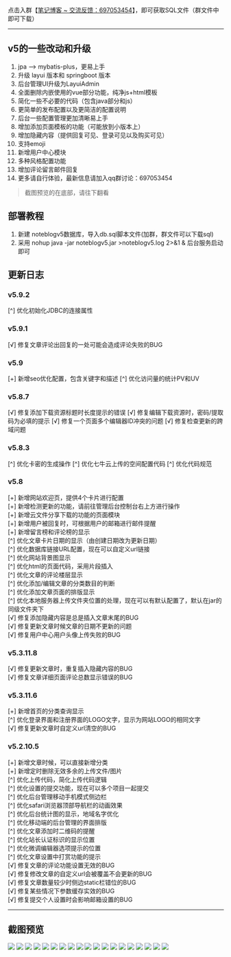点击入群【[笔记博客 ~ 交流反馈：697053454](https://jq.qq.com/?_wv=1027&k=5ZEGGl8)】，即可获取SQL文件（群文件中即可下载）

---
## v5的一些改动和升级
1. jpa --> mybatis-plus，更易上手
2. 升级 layui 版本和 springboot 版本
3. 后台管理UI升级为LayuiAdmin
4. 全面删除内嵌使用的vue部分功能，纯净js+html模板
5. 简化一些不必要的代码（包含java部分和js）
6. 更简单的发布配置以及更简洁的配置说明
7. 后台一些配置管理更加清晰易上手
8. 增加添加页面模板的功能（可能放到小版本上）
9. 增加隐藏内容（提供回复可见、登录可见以及购买可见）
10. 支持emoji
11. 新增用户中心模块
12. 多种风格配置功能
13. 增加评论留言邮件回复
14. 更多请自行体验，最新信息请加入qq群讨论：697053454

> 截图预览的在底部，请往下翻看

## 部署教程
1. 新建 noteblogv5数据库，导入db.sql脚本文件(加群，群文件可以下载sql)
2. 采用 nohup java -jar noteblogv5.jar >noteblogv5.log 2>&1 & 后台服务启动即可

## 更新日志
### v5.9.2
[^] 优化初始化JDBC的连接属性
### v5.9.1
[√] 修复文章评论出回复的一处可能会造成评论失败的BUG
### v5.9
[+] 新增seo优化配置，包含关键字和描述
[^] 优化访问量的统计PV和UV
### v5.8.7
[√] 修复添加下载资源标题时长度提示的错误
[√] 修复编辑下载资源时，密码/提取码为必填的提示
[√] 修复一个页面多个编辑器ID冲突的问题
[√] 修复检查更新的跨域问题
### v5.8.3
[^] 优化卡密的生成操作
[^] 优化七牛云上传的空间配置代码
[^] 优化代码规范
### v5.8
[+] 新增网站欢迎页，提供4个卡片进行配置 <br/>
[+] 新增检测更新的功能，请前往管理后台控制台右上方进行操作 <br/>
[+] 新增云文件分享下载的功能的页面模块 <br/>
[+] 新增用户被回复时，可根据用户的邮箱进行邮件提醒 <br/>
[+] 新增留言榜和评论榜的显示 <br/>
[^] 优化文章卡片日期的显示（由创建日期改为更新日期）<br/>
[^] 优化数据库链接URL配置，现在可以自定义url链接 <br/>
[^] 优化网站背景图显示 <br/>
[^] 优化html的页面代码，采用片段插入 <br/>
[^] 优化文章的评论楼层显示 <br/>
[^] 优化添加/编辑文章的分类数目的判断 <br/>
[^] 优化添加文章页面的排版显示 <br/>
[^] 优化本地服务器上传文件夹位置的处理，现在可以有默认配置了，默认在jar的同级文件夹下 <br/>
[√] 修复添加隐藏内容是总是插入文章末尾的BUG <br/>
[√] 修复更新文章时候文章的日期不更新的问题 <br/>
[√] 修复用户中心用户头像上传失败的BUG <br/>
### v5.3.11.8
[√] 修复更新文章时，重复插入隐藏内容的BUG <br/>
[√] 修复文章详细页面评论总数显示错误的BUG <br/>
### v5.3.11.6
[+] 新增首页的分类查询显示 <br/>
[^] 优化登录界面和注册界面的LOGO文字，显示为网站LOGO的相同文字 <br/>
[√] 修复更新文章时自定义url清空的BUG <br/>
### v5.2.10.5
[+] 新增文章时候，可以直接新增分类 <br/>
[+] 新增定时删除无效多余的上传文件/图片 <br/>
[^] 优化上传代码，简化上传代码逻辑 <br/>
[^] 优化设置的提交功能，现在可以多个项目一起提交 <br/>
[^] 优化后台管理移动手机模式侧边栏 <br/>
[^] 优化safari浏览器顶部导航栏的动画效果 <br/>
[^] 优化后台统计图的显示，地域名字优化 <br/>
[^] 优化移动端的后台管理的界面排版 <br/>
[^] 优化文章添加时二维码的提醒 <br/>
[^] 优化站长认证标识的显示位置 <br/>
[^] 优化微调编辑器选项提示的位置 <br/>
[^] 优化文章设置中打赏功能的提示 <br/>
[√] 修复文章的评论功能设置无效的BUG <br/>
[√] 修复修改文章的自定义url会被覆盖不会更新的BUG <br/>
[√] 修复文章数量较少时侧边static栏错位的BUG <br/>
[√] 修复某些情况下参数缓存实效的BUG <br/>
[√] 修复提交个人设置时会影响邮箱设置的BUG <br/>


---
## 截图预览
![](screenshot/个人设置.png)
![](screenshot/分类与标签管理.png)
![](screenshot/博客首页1.png)
![](screenshot/博客首页2.png)
![](screenshot/博客首页3.png)
![](screenshot/博客首页4.png)
![](screenshot/博客首页5.png)
![](screenshot/博客首页6.png)
![](screenshot/友链设置.png)
![](screenshot/发布文章.png)
![](screenshot/搜索结果页面.png)
![](screenshot/文章发布.png)
![](screenshot/文章管理.png)
![](screenshot/文章详细页面1.png)
![](screenshot/文章详细页面2.png)
![](screenshot/文章详细页面3.png)
![](screenshot/笔记页面1.png)
![](screenshot/笔记页面2.png)
![](screenshot/网站设置.png)